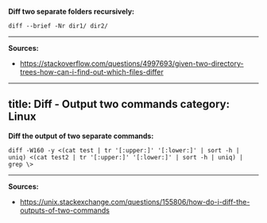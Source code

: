 **Diff two separate folders recursively:**
```
diff --brief -Nr dir1/ dir2/
```

***
**Sources:**
* https://stackoverflow.com/questions/4997693/given-two-directory-trees-how-can-i-find-out-which-files-differ
---
title: Diff - Output two commands
category: Linux
---

**Diff the output of two separate commands:**
```
diff -W160 -y <(cat test | tr '[:upper:]' '[:lower:]' | sort -h | uniq) <(cat test2 | tr '[:upper:]' '[:lower:]' | sort -h | uniq) | grep \>
```

***
**Sources:**
* https://unix.stackexchange.com/questions/155806/how-do-i-diff-the-outputs-of-two-commands

